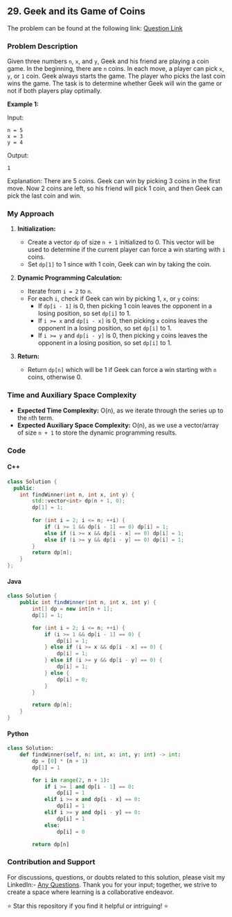 ## 29. Geek and its Game of Coins

The problem can be found at the following link: [Question Link](https://www.geeksforgeeks.org/problems/geek-and-its-game-of-coins4043/1)

### Problem Description

Given three numbers `n`, `x`, and `y`, Geek and his friend are playing a coin game. In the beginning, there are `n` coins. In each move, a player can pick `x`, `y`, or `1` coin. Geek always starts the game. The player who picks the last coin wins the game. The task is to determine whether Geek will win the game or not if both players play optimally.

**Example 1:**

Input:
```
n = 5
x = 3
y = 4
```
Output:
```
1
```
Explanation:
There are 5 coins. Geek can win by picking 3 coins in the first move. Now 2 coins are left, so his friend will pick 1 coin, and then Geek can pick the last coin and win.

### My Approach

1. **Initialization:**
   - Create a vector `dp` of size `n + 1` initialized to 0. This vector will be used to determine if the current player can force a win starting with `i` coins.
   - Set `dp[1]` to 1 since with 1 coin, Geek can win by taking the coin.

2. **Dynamic Programming Calculation:**
   - Iterate from `i = 2` to `n`.
   - For each `i`, check if Geek can win by picking 1, `x`, or `y` coins:
     - If `dp[i - 1]` is 0, then picking 1 coin leaves the opponent in a losing position, so set `dp[i]` to 1.
     - If `i >= x` and `dp[i - x]` is 0, then picking `x` coins leaves the opponent in a losing position, so set `dp[i]` to 1.
     - If `i >= y` and `dp[i - y]` is 0, then picking `y` coins leaves the opponent in a losing position, so set `dp[i]` to 1.

3. **Return:**
   - Return `dp[n]` which will be 1 if Geek can force a win starting with `n` coins, otherwise 0.

### Time and Auxiliary Space Complexity

- **Expected Time Complexity:** O(n), as we iterate through the series up to the `n`th term.
- **Expected Auxiliary Space Complexity:** O(n), as we use a vector/array of size `n + 1` to store the dynamic programming results.

### Code

#### C++

```cpp
class Solution {
  public:
    int findWinner(int n, int x, int y) {
        std::vector<int> dp(n + 1, 0); 
        dp[1] = 1; 
        
        for (int i = 2; i <= n; ++i) {
            if (i >= 1 && dp[i - 1] == 0) dp[i] = 1;
            else if (i >= x && dp[i - x] == 0) dp[i] = 1;
            else if (i >= y && dp[i - y] == 0) dp[i] = 1;
        }
        return dp[n];
    }
};
```

#### Java

```java
class Solution {
    public int findWinner(int n, int x, int y) {
        int[] dp = new int[n + 1];
        dp[1] = 1;

        for (int i = 2; i <= n; ++i) {
            if (i >= 1 && dp[i - 1] == 0) {
                dp[i] = 1;
            } else if (i >= x && dp[i - x] == 0) {
                dp[i] = 1;
            } else if (i >= y && dp[i - y] == 0) {
                dp[i] = 1;
            } else {
                dp[i] = 0;
            }
        }

        return dp[n];
    }
}
```

#### Python

```python
class Solution:
    def findWinner(self, n: int, x: int, y: int) -> int:
        dp = [0] * (n + 1)
        dp[1] = 1

        for i in range(2, n + 1):
            if i >= 1 and dp[i - 1] == 0:
                dp[i] = 1
            elif i >= x and dp[i - x] == 0:
                dp[i] = 1
            elif i >= y and dp[i - y] == 0:
                dp[i] = 1
            else:
                dp[i] = 0

        return dp[n]
```

### Contribution and Support

For discussions, questions, or doubts related to this solution, please visit my LinkedIn:- [Any Questions](https://www.linkedin.com/in/het-patel-8b110525a/).
Thank you for your input; together, we strive to create a space where learning is a collaborative endeavor.

⭐ Star this repository if you find it helpful or intriguing! ⭐
